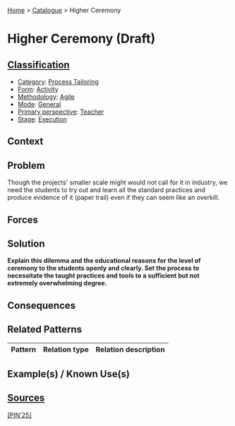 [Home](../README.md) > [Catalogue](../Patterns_catalogue.md) > Higher Ceremony

# Higher Ceremony (Draft)

## [Classification](facets/facets.md)

- [Category](facets/categories/categories.md): [Process Tailoring](facets/categories/Process_Tailoring.md)
- [Form](facets/forms/forms.md): [Activity](facets/categories/Activity.md)
- [Methodology](facets/methodologies/methodologies.md): [Agile](facets/methodologies/Agile.md)
- [Mode](facets/modes/modes.md): [General](facets/modes/General.md)
- [Primary perspective](facets/perspectives/perspectives.md): [Teacher](facets/perspectives/Teacher.md)
- [Stage](facets/stages/modes.md): [Execution](facets/stages/Execution.md)

## Context

## Problem

Though the  projects' smaller scale might would not call for it in industry, we need the students to try out and learn all the standard practices and produce evidence of it (paper trail) even if they can seem like an overkill.

## Forces

## Solution

**Explain this dilemma and the educational reasons for the level of ceremony to the students openly and clearly. Set the process to necessitate the taught practices and tools to a sufficient but not extremely overwhelming degree.**

## Consequences

## Related Patterns

|Pattern|Relation type|Relation description|
|--|--|--|
 
## Example(s) / Known Use(s)

## [Sources](../References.md)

[[PIN'25]](publications/pin25/pin25.md)
